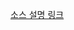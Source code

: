 [소스 설명 링크](https://pan-lump.tistory.com/entry/webflux-hibernate-reactive-%ED%99%9C%EC%9A%A9%ED%95%B4%EB%B3%B4%EA%B8%B0)